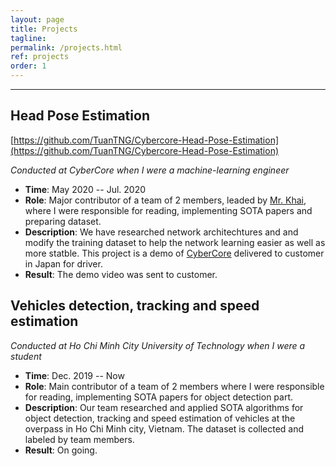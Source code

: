 ```yaml
---
layout: page
title: Projects
tagline: 
permalink: /projects.html
ref: projects
order: 1
---
```


------
## Head Pose Estimation
[https://github.com/TuanTNG/Cybercore-Head-Pose-Estimation](https://github.com/TuanTNG/Cybercore-Head-Pose-Estimation)

*Conducted at CyberCore when I were a machine-learning engineer*
* **Time**: May 2020 -- Jul. 2020
* **Role**: Major contributor of a team of 2 members, leaded by [Mr. Khai](https://www.linkedin.com/in/nqkhai1706/?originalSubdomain=vn), where I were responsible for reading, implementing SOTA papers and preparing dataset.
* **Description**: We have researched network architechtures and and modify the training dataset to help the network learning easier as well as more statble. This project is a demo of [CyberCore](http://cybercore.co.jp/) delivered to customer in Japan for driver.
* **Result**: The demo video was sent to customer.


## Vehicles detection, tracking and speed estimation
*Conducted at Ho Chi Minh City University of Technology when I were a student*
* **Time**: Dec. 2019 -- Now
* **Role**: Main contributor of a team of 2 members where I were responsible for reading, implementing SOTA papers for object detection part.
* **Description**: Our team researched and applied SOTA algorithms for object detection, tracking and speed estimation of vehicles at the overpass in Ho Chi Minh city, Vietnam. The dataset is collected and labeled by team members. 
* **Result**: On going.
